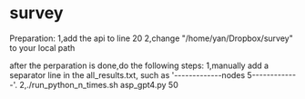 # survey

Preparation:
1,add the api to line 20
2,change "/home/yan/Dropbox/survey" to your local path

after the perparation is done,do the following steps:
1,manually add a separator line in the all_results.txt, such as '-------------nodes 5-------------'.
2,./run_python_n_times.sh asp_gpt4.py 50
